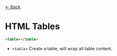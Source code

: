 [&larr; Back](./README.md)

# HTML Tables

```html
<table></table>
```

- `<table>` Create a table, will wrap all table content.
